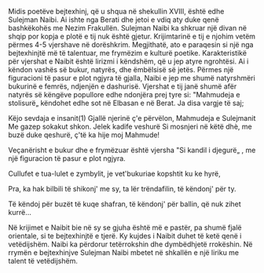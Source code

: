 Midis poetëve bejtexhinj, që u shqua në shekullin XVIII, është edhe Sulejman Naibi. Ai ishte nga Berati dhe jetoi e vdiq aty duke qenë bashkëkohës me Nezim Frakullën.
Sulejman Naibi ka shkruar një divan në shqip por kopja e plotë e tij nuk është gjetur. Krijimtarinë e tij e njohim vetëm përmes 4-5 vjershave në dorëshkrim. Megjithatë, ato e paraqesin si një nga bejtexhinjtë më të talentuar, me frymëzim e kulturë poetike. Karakteristikë për vjershat e Naibit është lirizmi i këndshëm, që u jep atyre ngrohtësi.
Ai i këndon vashës së bukur, natyrës, dhe ëmbëlsisë së jetës. Përmes një figuracioni të pasur e plot ngjyra të gjalla, Naibi e jep me shumë natyrshmëri bukurinë e femrës, ndjenjën e dashurisë. Vjershat e tij janë shumë afër natyrës së këngëve popullore edhe ndonjëra prej tyre si: "Mahmudeja e stolisurë„ këndohet edhe sot në Elbasan e në Berat. Ja disa vargje të saj;

Këjo sevdaja e insanit(1)
Gjallë njerinë ç'e përvëlon,
Mahmudeja e Sulejmanit
Me gazep sokakut shkon.
Jelek kadife veshurë
Si mosnjeri në këtë dhè,
me buzë duke qeshurë,
ç'të ka hije moj Mahmude!

Veçanërisht e bukur dhe e frymëzuar është vjersha "Si kandil i djegurë„ , me një figuracion të pasur e plot ngjyra.

Cullufet e tua-lulet e zymbylit,
je vet'bukuriae kopshtit ku ke hyrë,

Pra, ka hak bilbili të shikonj' me sy,
ta lër trëndafilin, të këndonj' për ty.

Të këndoj për buzët të kuqe shafran,
të këndonj' për ballin, që nuk zihet kurrë…

Në krijimet e Naibit bie në sy se gjuha është më e pastër, pa shumë fjalë orientale, si te bejtexhinjtë e tjerë. Ky kujdes i Naibit duhet të ketë qenë i vetëdijshëm. Naibi ka përdorur tetërrokshin dhe dymbëdhjetë rrokëshin.
Në rrymën e bejtexhinjve Sulejman Naibi mbetet në shkallën e një liriku me talent të vetëdijshëm.
